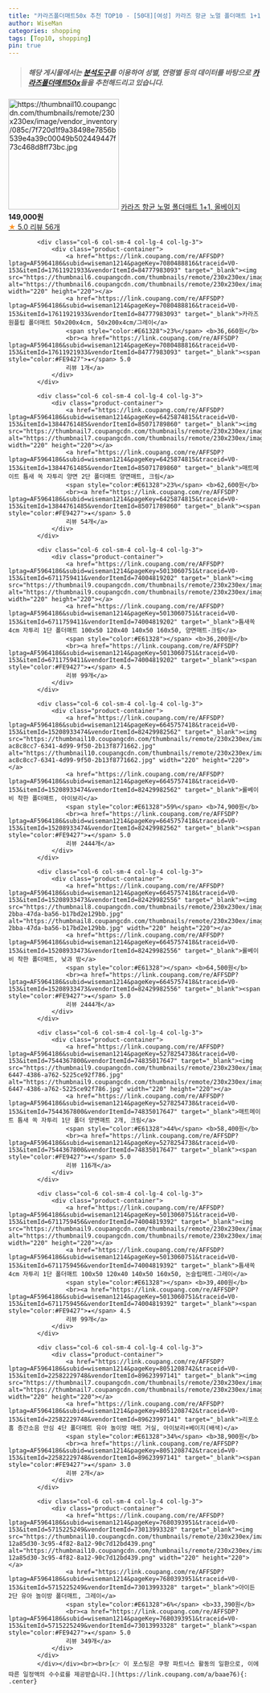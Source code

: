 ```yaml
---
title: "카라즈폴더매트50x 추천 TOP10 - [50대][여성] 카라즈 항균 노멀 폴더매트 1+1, 올베이지"
author: WiseMan
categories: shopping
tags: [Top10, shopping]
pin: true
---
```


> ##### 해당 게시물에서는 [**분석도구**](https://itemscout.io/)를 이용하여 **성별**, **연령별** 등의 데이터를 바탕으로 [**카라즈폴더매트50x**](https://link.coupang.com/a/baae76)들을 추천해드리고 있습니다.
<div class="container"><div class="row">
            <div class="col-6 col-sm-4 col-lg-4 col-lg-3">
                <div class="product-container">
                    <a href="https://link.coupang.com/re/AFFSDP?lptag=AF5964186&subid=wiseman1214&pageKey=7790634507&traceid=V0-153&itemId=21076639811&vendorItemId=88138818042" target="_blank"><img src="https://thumbnail10.coupangcdn.com/thumbnails/remote/230x230ex/image/vendor_inventory/085c/7f720d1f9a38498e7856b539e4a39c00049b502449447f73c468d8ff73bc.jpg" alt="https://thumbnail10.coupangcdn.com/thumbnails/remote/230x230ex/image/vendor_inventory/085c/7f720d1f9a38498e7856b539e4a39c00049b502449447f73c468d8ff73bc.jpg" width="220" height="220"></a>
                    <a href="https://link.coupang.com/re/AFFSDP?lptag=AF5964186&subid=wiseman1214&pageKey=7790634507&traceid=V0-153&itemId=21076639811&vendorItemId=88138818042" target="_blank">카라즈 항균 노멀 폴더매트 1+1, 올베이지</a>
                    <span style="color:#E61328"></span> <b>149,000원</b>
                    <br><a href="https://link.coupang.com/re/AFFSDP?lptag=AF5964186&subid=wiseman1214&pageKey=7790634507&traceid=V0-153&itemId=21076639811&vendorItemId=88138818042" target="_blank"><span style="color:#FE9427">★</span> 5.0
                    리뷰 56개</a>
                </div>
            </div>
            
            <div class="col-6 col-sm-4 col-lg-4 col-lg-3">
                <div class="product-container">
                    <a href="https://link.coupang.com/re/AFFSDP?lptag=AF5964186&subid=wiseman1214&pageKey=7080488816&traceid=V0-153&itemId=17611921933&vendorItemId=84777983093" target="_blank"><img src="https://thumbnail6.coupangcdn.com/thumbnails/remote/230x230ex/image/vendor_inventory/05fe/d29b1f9ab5c8a895cd480c0e294fba0707d54bfefb460bf0a908b08a600c.jpg" alt="https://thumbnail6.coupangcdn.com/thumbnails/remote/230x230ex/image/vendor_inventory/05fe/d29b1f9ab5c8a895cd480c0e294fba0707d54bfefb460bf0a908b08a600c.jpg" width="220" height="220"></a>
                    <a href="https://link.coupang.com/re/AFFSDP?lptag=AF5964186&subid=wiseman1214&pageKey=7080488816&traceid=V0-153&itemId=17611921933&vendorItemId=84777983093" target="_blank">카라즈 원플립 폴더매트 50x200x4cm, 50x200x4cm/그레이</a>
                    <span style="color:#E61328">23%</span> <b>36,660원</b>
                    <br><a href="https://link.coupang.com/re/AFFSDP?lptag=AF5964186&subid=wiseman1214&pageKey=7080488816&traceid=V0-153&itemId=17611921933&vendorItemId=84777983093" target="_blank"><span style="color:#FE9427">★</span> 5.0
                    리뷰 1개</a>
                </div>
            </div>
            
            <div class="col-6 col-sm-4 col-lg-4 col-lg-3">
                <div class="product-container">
                    <a href="https://link.coupang.com/re/AFFSDP?lptag=AF5964186&subid=wiseman1214&pageKey=6425874815&traceid=V0-153&itemId=13844761485&vendorItemId=85071789860" target="_blank"><img src="https://thumbnail7.coupangcdn.com/thumbnails/remote/230x230ex/image/vendor_inventory/ab7b/45a8b2d8358f6d49c03f84ec120475207e5873976fcd884621fe894da2bc.png" alt="https://thumbnail7.coupangcdn.com/thumbnails/remote/230x230ex/image/vendor_inventory/ab7b/45a8b2d8358f6d49c03f84ec120475207e5873976fcd884621fe894da2bc.png" width="220" height="220"></a>
                    <a href="https://link.coupang.com/re/AFFSDP?lptag=AF5964186&subid=wiseman1214&pageKey=6425874815&traceid=V0-153&itemId=13844761485&vendorItemId=85071789860" target="_blank">매트메이트 틈새 쏙 자투리 양면 2단 폴더매트 양면매트, 크림</a>
                    <span style="color:#E61328">23%</span> <b>62,600원</b>
                    <br><a href="https://link.coupang.com/re/AFFSDP?lptag=AF5964186&subid=wiseman1214&pageKey=6425874815&traceid=V0-153&itemId=13844761485&vendorItemId=85071789860" target="_blank"><span style="color:#FE9427">★</span> 5.0
                    리뷰 54개</a>
                </div>
            </div>
            
            <div class="col-6 col-sm-4 col-lg-4 col-lg-3">
                <div class="product-container">
                    <a href="https://link.coupang.com/re/AFFSDP?lptag=AF5964186&subid=wiseman1214&pageKey=5013060751&traceid=V0-153&itemId=6711759411&vendorItemId=74004819202" target="_blank"><img src="https://thumbnail9.coupangcdn.com/thumbnails/remote/230x230ex/image/vendor_inventory/8632/d34f8bfeb72074ae135e17290d29e393dd18d90be9e0fdc9edbaa46752ed.jpg" alt="https://thumbnail9.coupangcdn.com/thumbnails/remote/230x230ex/image/vendor_inventory/8632/d34f8bfeb72074ae135e17290d29e393dd18d90be9e0fdc9edbaa46752ed.jpg" width="220" height="220"></a>
                    <a href="https://link.coupang.com/re/AFFSDP?lptag=AF5964186&subid=wiseman1214&pageKey=5013060751&traceid=V0-153&itemId=6711759411&vendorItemId=74004819202" target="_blank">틈새쏙 4cm 자투리 1단 폴더매트 100x50 120x40 140x50 160x50, 양면매트-크림</a>
                    <span style="color:#E61328"></span> <b>36,200원</b>
                    <br><a href="https://link.coupang.com/re/AFFSDP?lptag=AF5964186&subid=wiseman1214&pageKey=5013060751&traceid=V0-153&itemId=6711759411&vendorItemId=74004819202" target="_blank"><span style="color:#FE9427">★</span> 4.5
                    리뷰 99개</a>
                </div>
            </div>
            
            <div class="col-6 col-sm-4 col-lg-4 col-lg-3">
                <div class="product-container">
                    <a href="https://link.coupang.com/re/AFFSDP?lptag=AF5964186&subid=wiseman1214&pageKey=6645757418&traceid=V0-153&itemId=15208933474&vendorItemId=82429982562" target="_blank"><img src="https://thumbnail10.coupangcdn.com/thumbnails/remote/230x230ex/image/retail/images/3743167730448838-ac8c8cc7-6341-4d99-9f50-2b13f8771662.jpg" alt="https://thumbnail10.coupangcdn.com/thumbnails/remote/230x230ex/image/retail/images/3743167730448838-ac8c8cc7-6341-4d99-9f50-2b13f8771662.jpg" width="220" height="220"></a>
                    <a href="https://link.coupang.com/re/AFFSDP?lptag=AF5964186&subid=wiseman1214&pageKey=6645757418&traceid=V0-153&itemId=15208933474&vendorItemId=82429982562" target="_blank">롤베이비 착한 폴더매트, 아이보리</a>
                    <span style="color:#E61328">59%</span> <b>74,900원</b>
                    <br><a href="https://link.coupang.com/re/AFFSDP?lptag=AF5964186&subid=wiseman1214&pageKey=6645757418&traceid=V0-153&itemId=15208933474&vendorItemId=82429982562" target="_blank"><span style="color:#FE9427">★</span> 5.0
                    리뷰 2444개</a>
                </div>
            </div>
            
            <div class="col-6 col-sm-4 col-lg-4 col-lg-3">
                <div class="product-container">
                    <a href="https://link.coupang.com/re/AFFSDP?lptag=AF5964186&subid=wiseman1214&pageKey=6645757418&traceid=V0-153&itemId=15208933473&vendorItemId=82429982556" target="_blank"><img src="https://thumbnail8.coupangcdn.com/thumbnails/remote/230x230ex/image/retail/images/2022/07/15/15/6/f0c732f0-2bba-47da-ba56-b17bd2e129bb.jpg" alt="https://thumbnail8.coupangcdn.com/thumbnails/remote/230x230ex/image/retail/images/2022/07/15/15/6/f0c732f0-2bba-47da-ba56-b17bd2e129bb.jpg" width="220" height="220"></a>
                    <a href="https://link.coupang.com/re/AFFSDP?lptag=AF5964186&subid=wiseman1214&pageKey=6645757418&traceid=V0-153&itemId=15208933473&vendorItemId=82429982556" target="_blank">롤베이비 착한 폴더매트, 낮과 밤</a>
                    <span style="color:#E61328"></span> <b>64,500원</b>
                    <br><a href="https://link.coupang.com/re/AFFSDP?lptag=AF5964186&subid=wiseman1214&pageKey=6645757418&traceid=V0-153&itemId=15208933473&vendorItemId=82429982556" target="_blank"><span style="color:#FE9427">★</span> 5.0
                    리뷰 2444개</a>
                </div>
            </div>
            
            <div class="col-6 col-sm-4 col-lg-4 col-lg-3">
                <div class="product-container">
                    <a href="https://link.coupang.com/re/AFFSDP?lptag=AF5964186&subid=wiseman1214&pageKey=5278254738&traceid=V0-153&itemId=7544367800&vendorItemId=74835017647" target="_blank"><img src="https://thumbnail9.coupangcdn.com/thumbnails/remote/230x230ex/image/retail/images/2021/04/01/18/6/2dd66cfa-6447-4386-a762-5225ce92f786.jpg" alt="https://thumbnail9.coupangcdn.com/thumbnails/remote/230x230ex/image/retail/images/2021/04/01/18/6/2dd66cfa-6447-4386-a762-5225ce92f786.jpg" width="220" height="220"></a>
                    <a href="https://link.coupang.com/re/AFFSDP?lptag=AF5964186&subid=wiseman1214&pageKey=5278254738&traceid=V0-153&itemId=7544367800&vendorItemId=74835017647" target="_blank">매트메이트 틈새 쏙 자투리 1단 폴더 양면매트 2개, 크림</a>
                    <span style="color:#E61328">44%</span> <b>58,400원</b>
                    <br><a href="https://link.coupang.com/re/AFFSDP?lptag=AF5964186&subid=wiseman1214&pageKey=5278254738&traceid=V0-153&itemId=7544367800&vendorItemId=74835017647" target="_blank"><span style="color:#FE9427">★</span> 5.0
                    리뷰 116개</a>
                </div>
            </div>
            
            <div class="col-6 col-sm-4 col-lg-4 col-lg-3">
                <div class="product-container">
                    <a href="https://link.coupang.com/re/AFFSDP?lptag=AF5964186&subid=wiseman1214&pageKey=5013060751&traceid=V0-153&itemId=6711759456&vendorItemId=74004819392" target="_blank"><img src="https://thumbnail9.coupangcdn.com/thumbnails/remote/230x230ex/image/vendor_inventory/95a5/21d4371ddb2ac9f38b04d45f83c70a3fc12e53c2f41b734bad460ee75c3d.jpg" alt="https://thumbnail9.coupangcdn.com/thumbnails/remote/230x230ex/image/vendor_inventory/95a5/21d4371ddb2ac9f38b04d45f83c70a3fc12e53c2f41b734bad460ee75c3d.jpg" width="220" height="220"></a>
                    <a href="https://link.coupang.com/re/AFFSDP?lptag=AF5964186&subid=wiseman1214&pageKey=5013060751&traceid=V0-153&itemId=6711759456&vendorItemId=74004819392" target="_blank">틈새쏙 4cm 자투리 1단 폴더매트 100x50 120x40 140x50 160x50, 논슬립매트-그레이</a>
                    <span style="color:#E61328"></span> <b>39,400원</b>
                    <br><a href="https://link.coupang.com/re/AFFSDP?lptag=AF5964186&subid=wiseman1214&pageKey=5013060751&traceid=V0-153&itemId=6711759456&vendorItemId=74004819392" target="_blank"><span style="color:#FE9427">★</span> 4.5
                    리뷰 99개</a>
                </div>
            </div>
            
            <div class="col-6 col-sm-4 col-lg-4 col-lg-3">
                <div class="product-container">
                    <a href="https://link.coupang.com/re/AFFSDP?lptag=AF5964186&subid=wiseman1214&pageKey=8051208742&traceid=V0-153&itemId=22582229748&vendorItemId=89623997141" target="_blank"><img src="https://thumbnail7.coupangcdn.com/thumbnails/remote/230x230ex/image/vendor_inventory/2326/7042c5334477980f11d36e989dea070202f7b547e8e102a21e12c2bbce0e.jpg" alt="https://thumbnail7.coupangcdn.com/thumbnails/remote/230x230ex/image/vendor_inventory/2326/7042c5334477980f11d36e989dea070202f7b547e8e102a21e12c2bbce0e.jpg" width="220" height="220"></a>
                    <a href="https://link.coupang.com/re/AFFSDP?lptag=AF5964186&subid=wiseman1214&pageKey=8051208742&traceid=V0-153&itemId=22582229748&vendorItemId=89623997141" target="_blank">리포소홈 층간소음 안심 4단 폴더매트 유아 놀이방 매트 거실, 아이보리+베이지(배색)</a>
                    <span style="color:#E61328">34%</span> <b>38,900원</b>
                    <br><a href="https://link.coupang.com/re/AFFSDP?lptag=AF5964186&subid=wiseman1214&pageKey=8051208742&traceid=V0-153&itemId=22582229748&vendorItemId=89623997141" target="_blank"><span style="color:#FE9427">★</span> 3.0
                    리뷰 2개</a>
                </div>
            </div>
            
            <div class="col-6 col-sm-4 col-lg-4 col-lg-3">
                <div class="product-container">
                    <a href="https://link.coupang.com/re/AFFSDP?lptag=AF5964186&subid=wiseman1214&pageKey=7680393951&traceid=V0-153&itemId=5715225249&vendorItemId=73013993328" target="_blank"><img src="https://thumbnail10.coupangcdn.com/thumbnails/remote/230x230ex/image/retail/images/1634801568034095-12a85d30-3c95-4f82-8a12-90c7d12bd439.png" alt="https://thumbnail10.coupangcdn.com/thumbnails/remote/230x230ex/image/retail/images/1634801568034095-12a85d30-3c95-4f82-8a12-90c7d12bd439.png" width="220" height="220"></a>
                    <a href="https://link.coupang.com/re/AFFSDP?lptag=AF5964186&subid=wiseman1214&pageKey=7680393951&traceid=V0-153&itemId=5715225249&vendorItemId=73013993328" target="_blank">아이든 2단 유아 놀이방 폴더매트, 그레이</a>
                    <span style="color:#E61328">6%</span> <b>33,390원</b>
                    <br><a href="https://link.coupang.com/re/AFFSDP?lptag=AF5964186&subid=wiseman1214&pageKey=7680393951&traceid=V0-153&itemId=5715225249&vendorItemId=73013993328" target="_blank"><span style="color:#FE9427">★</span> 5.0
                    리뷰 349개</a>
                </div>
            </div>
            </div></div><br><br>[👉 이 포스팅은 쿠팡 파트너스 활동의 일환으로, 이에 따른 일정액의 수수료를 제공받습니다.](https://link.coupang.com/a/baae76){: .center}